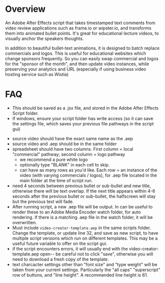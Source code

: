 # Overview
An Adobe After Effects script that takes timestamped text comments from video review applications such as frame.io or wipster.io, and transforms them into animated bullet points. It's great for educational lecture videos, to visually anchor the speakers thoughts.

In addition to beautiful bullet-text animations, it is designed to batch replace commercials and logos. This is useful for educational websites which change sponsors frequently. So you can easily swap commercial and logos for the "sponsor of the month", and then update video instances, while preserving your analytics and URL (especially if using business video hosting service such as Wistia)

# FAQ
* This should be saved as a .jsx file, and stored in the Adobe After Effects Script folder.
 * If windows, ensure your script folder has write access (so it can save the settings file, which saves your previous file pathways in the script gui)
- source video should have the exact same name as the .aep
- source video and .aep should be in the same folder
- spreadsheet should have two columns. First column = local "commercial" pathway; second column = logo pathway
  - we recommend a pure white logo
  - optionally type "BLANK" in each cell to skip.
  - can have as many rows as you'd like. Each row = an instance of the video (with varying commercials / logos), for .aep file located in the main folder at the time of script run. 
- need 4 seconds between previous bullet or sub-bullet and new title, otherwise there will be text overlap. If the next title appears within 4-6 seconds after the previous bullet or sub-bullet, the halfscreen will stay but the previous text will fade.
- After running script, a new .aep file will be output. In can be useful to render these to an Adobe Media Encoder watch folder, for auto rendering. If there is a matching .aep file in the watch folder, it will be overwritten.
- Must include `video-creator-template.aep` in the same scripts folder. Change the template, or update line 32, and save as new script, to have multiple script versions which run on different templates. This may be a useful future variable to offer on the script gui.
 - if the script encounters errors, it will usually end with the video-creator-template.aep open-- be careful not to click "save", otherwise you will need to download a fresh copy of the template.
- text charcacter settings other than "font size" and "type weight" will be taken from your current settings. Particularly the "all caps" "superscript" row of buttons, and "line height". A recommended line height is 61.
